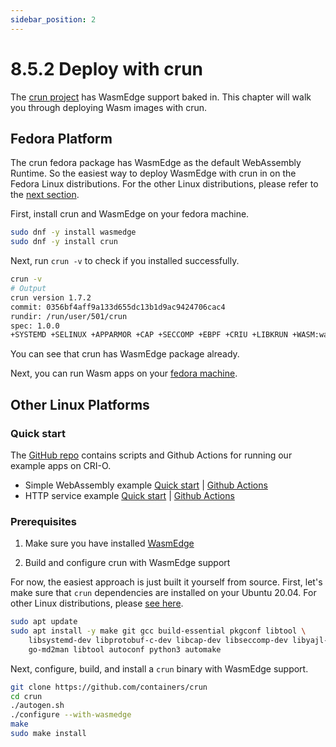 ```yaml
---
sidebar_position: 2
---
```


# 8.5.2 Deploy with crun

The [crun project](https://github.com/containers/crun) has WasmEdge support baked in. This chapter will walk you through deploying Wasm images with crun.

## Fedora Platform

The crun fedora package has WasmEdge as the default WebAssembly Runtime. So the easiest way to deploy WasmEdge with crun in on the Fedora Linux distributions. For the other Linux distributions, please refer to the [next section](#other-linux-platforms).

First, install crun and WasmEdge on your fedora machine.

```bash
sudo dnf -y install wasmedge
sudo dnf -y install crun
```

Next, run `crun -v` to check if you installed successfully.

```bash
crun -v
# Output
crun version 1.7.2
commit: 0356bf4aff9a133d655dc13b1d9ac9424706cac4
rundir: /run/user/501/crun
spec: 1.0.0
+SYSTEMD +SELINUX +APPARMOR +CAP +SECCOMP +EBPF +CRIU +LIBKRUN +WASM:wasmedge +YAJL
```

You can see that crun has WasmEdge package already.

Next, you can run Wasm apps on your [fedora machine](/develop/getting-started/quick_start_redhat.md).

## Other Linux Platforms

### Quick start

The [GitHub repo](https://github.com/second-state/wasmedge-containers-examples/) contains scripts and Github Actions for running our example apps on CRI-O.

- Simple WebAssembly example [Quick start](https://github.com/second-state/wasmedge-containers-examples/blob/main/crio/README.md) | [Github Actions](https://github.com/second-state/wasmedge-containers-examples/blob/main/.github/workflows/crio.yml)
- HTTP service example [Quick start](https://github.com/second-state/wasmedge-containers-examples/blob/main/crio/http_server/README.md) | [Github Actions](https://github.com/second-state/wasmedge-containers-examples/blob/main/.github/workflows/crio-server.yml)

### Prerequisites

1. Make sure you have installed [WasmEdge](../../build-and-run/install)

2. Build and configure crun with WasmEdge support

For now, the easiest approach is just built it yourself from source. First, let's make sure that `crun` dependencies are installed on your Ubuntu 20.04. For other Linux distributions, please [see here](https://github.com/containers/crun#readme).

```bash
sudo apt update
sudo apt install -y make git gcc build-essential pkgconf libtool \
    libsystemd-dev libprotobuf-c-dev libcap-dev libseccomp-dev libyajl-dev \
    go-md2man libtool autoconf python3 automake
```

Next, configure, build, and install a `crun` binary with WasmEdge support.

```bash
git clone https://github.com/containers/crun
cd crun
./autogen.sh
./configure --with-wasmedge
make
sudo make install
```
